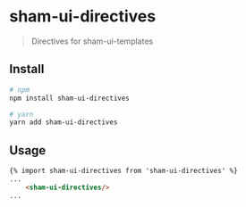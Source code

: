 # sham-ui-directives

> Directives for sham-ui-templates

## Install
```bash
# npm
npm install sham-ui-directives
```

```bash
# yarn
yarn add sham-ui-directives
```

## Usage
```html
{% import sham-ui-directives from 'sham-ui-directives' %}
...
    <sham-ui-directives/>
...
